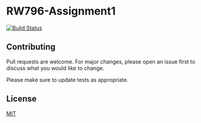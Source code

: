 # RW796-Assignment1

[![Build Status](http://8e0a-146-232-108-171.ngrok.io/buildStatus/icon?job=rw796-assignment1)](http://173b-146-232-108-171.ngrok.io/job/rw796-assignment1/)


## Contributing
Pull requests are welcome. For major changes, please open an issue first to discuss what you would like to change.

Please make sure to update tests as appropriate.

## License
[MIT](https://choosealicense.com/licenses/mit/)
